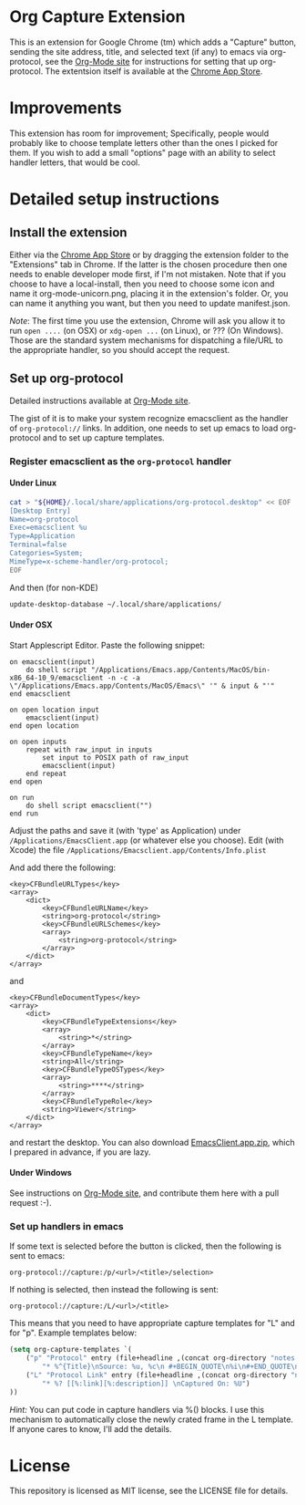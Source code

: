 # Org Capture Extension

This is an extension for Google Chrome (tm) which adds a "Capture" button, sending the site address, title, and selected text (if any) to emacs via org-protocol, see the [Org-Mode site] for instructions for setting that up org-protocol. The extentsion itself is available at the [Chrome App Store].

# Improvements

This extension has room for improvement; Specifically, people would probably like to choose template letters other than the ones I picked for them. If you wish to add a small "options" page with an ability to select handler letters, that would be cool.

# Detailed setup instructions

## Install the extension

Either via the [Chrome App Store] or by dragging the extension folder to the "Extensions" tab in Chrome. If the latter is the chosen procedure then one needs to enable developer mode first, if I'm not mistaken. Note that if you choose to have a local-install, then you need to choose some icon and name it org-mode-unicorn.png, placing it in the extension's folder. Or, you can name it anything you want, but then you need to update manifest.json.

_Note_: The first time you use the extension, Chrome will ask you allow it to run ```open ....``` (on OSX) or ```xdg-open ...``` (on Linux), or ??? (On Windows). Those are the standard system mechanisms for dispatching a file/URL to the appropriate handler, so you should accept the request.

## Set up org-protocol

Detailed instructions available at [Org-Mode site].

The gist of it is to make your system recognize emacsclient as the handler of ```org-protocol://``` links. In addition, one needs to set up emacs to load org-protocol and to set up capture templates.

### Register emacsclient as the ```org-protocol``` handler

#### Under Linux

``` bash
cat > "${HOME}/.local/share/applications/org-protocol.desktop" << EOF
[Desktop Entry]
Name=org-protocol
Exec=emacsclient %u
Type=Application
Terminal=false
Categories=System;
MimeType=x-scheme-handler/org-protocol;
EOF
```

And then (for non-KDE)
``` bash
update-desktop-database ~/.local/share/applications/
```

#### Under OSX

Start Applescript Editor. Paste the following snippet:

``` applescript
on emacsclient(input)
	do shell script "/Applications/Emacs.app/Contents/MacOS/bin-x86_64-10_9/emacsclient -n -c -a \"/Applications/Emacs.app/Contents/MacOS/Emacs\" '" & input & "'"
end emacsclient

on open location input
	emacsclient(input)
end open location

on open inputs
	repeat with raw_input in inputs
		set input to POSIX path of raw_input
		emacsclient(input)
	end repeat
end open

on run
	do shell script emacsclient("")
end run
```

Adjust the paths and save it (with 'type' as Application) under ```/Applications/EmacsClient.app``` (or whatever else you choose).
Edit (with Xcode) the file ```/Applications/Emacsclient.app/Contents/Info.plist```

And add there the following:
``` plist
<key>CFBundleURLTypes</key>
<array>
	<dict>
		<key>CFBundleURLName</key>
		<string>org-protocol</string>
		<key>CFBundleURLSchemes</key>
		<array>
			<string>org-protocol</string>
		</array>
	</dict>
</array>
```

and
``` plist
<key>CFBundleDocumentTypes</key>
<array>
	<dict>
		<key>CFBundleTypeExtensions</key>
		<array>
			<string>*</string>
		</array>
		<key>CFBundleTypeName</key>
		<string>All</string>
		<key>CFBundleTypeOSTypes</key>
		<array>
			<string>****</string>
		</array>
		<key>CFBundleTypeRole</key>
		<string>Viewer</string>
	</dict>
</array>
```

and restart the desktop. You can also download [EmacsClient.app.zip], which I prepared in advance, if you are lazy.

#### Under Windows

See instructions on [Org-Mode site], and contribute them here with a pull request :-).

### Set up handlers in emacs

If some text is selected before the button is clicked, then the following is sent to emacs:
```
org-protocol://capture:/p/<url>/<title>/selection>
```

If nothing is selected, then instead the following is sent:
```
org-protocol://capture:/L/<url>/<title>
```

This means that you need to have appropriate capture templates for "L" and for "p". Example templates below:

```lisp
(setq org-capture-templates `(
	("p" "Protocol" entry (file+headline ,(concat org-directory "notes.org") "Inbox")
        "* %^{Title}\nSource: %u, %c\n #+BEGIN_QUOTE\n%i\n#+END_QUOTE\n\n\n%?")
	("L" "Protocol Link" entry (file+headline ,(concat org-directory "notes.org") "Inbox")
        "* %? [[%:link][%:description]] \nCaptured On: %U")
))
```

_Hint:_ You can put code in capture handlers via %() blocks. I use this mechanism to automatically close the newly crated frame in the L template. If anyone cares to know, I'll add the details.

# License
This repository is licensed as MIT license, see the LICENSE file for details.

[Org-Mode site]: http://orgmode.org/worg/org-contrib/org-protocol.html
[Chrome App Store]: https://chrome.google.com/webstore/detail/org-capture/kkkjlfejijcjgjllecmnejhogpbcigdc
[EmacsClient.app.zip]: https://github.com/sprig/org-capture-extension/raw/master/EmacsClient.app.zip
